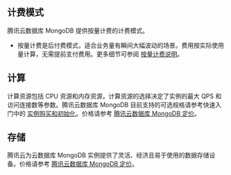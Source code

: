 ## 计费模式 ##
腾讯云数据库 MongoDB 提供按量计费的计费模式。
- 按量计费是后付费模式，适合业务量有瞬间大幅波动的场景。费用按实际使用量计算，无需提前支付费用。更多细节可参阅 [按量计费说明](https://intl.cloud.tencent.com/document/product/555/30328)。

## 计算 ##
计算资源包括 CPU 资源和内存资源，计算资源的选择决定了实例的最大 QPS 和访问连接数等参数。腾讯云数据库 MongoDB 目前支持的可选规格请参考快速入门中的 [实例购买和初始化](https://intl.cloud.tencent.com/)。价格请参考 [腾讯云数据库 MongoDB 定价](https://intl.cloud.tencent.com/product/mongodb#m_pricing)。
## 存储 ##
腾讯云为云数据库 MongoDB 实例提供了灵活、经济且易于使用的数据存储设备。价格请参考 [腾讯云数据库 MongoDB 定价](https://intl.cloud.tencent.com/product/mongodb#m_pricing)。


